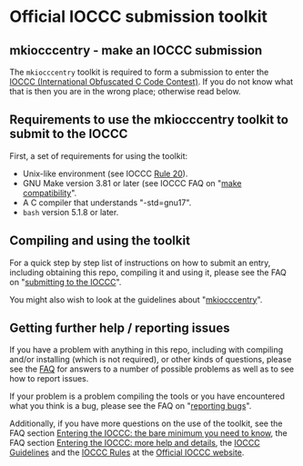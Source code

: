# Official IOCCC submission toolkit

## mkiocccentry - make an IOCCC submission

The `mkiocccentry` toolkit is required to form a submission to enter the [IOCCC
&lpar;International Obfuscated C Code Contest&rpar;](https://www.ioccc.org). If
you do not know what that is then you are in the wrong place; otherwise read
below.

## Requirements to use the mkiocccentry toolkit to submit to the IOCCC

First, a set of requirements for using the toolkit:

* Unix-like environment (see IOCCC [Rule
20](https://www.ioccc.org/next/rules.html#rule20)).
* GNU Make version 3.81 or later (see IOCCC
FAQ on "[make
compatibility](https://www.ioccc.org/faq.html#make_compatibility)".
* A C compiler that understands "-std=gnu17".
* `bash` version 5.1.8 or later.

## Compiling and using the toolkit

For a quick step by step list of instructions on how to submit an entry,
including obtaining this repo, compiling it and using it, please
see the
FAQ on "[submitting to the
IOCCC](https://www.ioccc.org/faq.html#submit)".

You might also wish to look at the
guidelines about
"[mkiocccentry](https://www.ioccc.org/next/guidelines.html#mkiocccentry)".


## Getting further help / reporting issues

If you have a problem with anything in this repo, including with compiling
and/or installing (which is not required), or other kinds of questions, please
see the [FAQ](https://github.com/ioccc-src/mkiocccentry/blob/master/FAQ.md) for
answers to a number of possible problems as well as to see how to report issues.

If your problem is a problem compiling the tools or you have encountered what
you think is a bug, please see the
FAQ on "[reporting bugs](FAQ.md#bugs)".

Additionally, if you have more questions on the use of the toolkit, see the FAQ
section [Entering the IOCCC: the bare minimum you need to
know](https:/www.ioccc.org/faq.html#enter_questions), the FAQ section [Entering
the IOCCC: more help and
details](https://www.ioccc.org/faq.html#submitting_help), the [IOCCC
Guidelines](https://www.ioccc.org/next/guidelines.html) and the [IOCCC
Rules](https://www.ioccc.org/next/rules.html) at the [Official IOCCC
website](https://www.ioccc.org).
